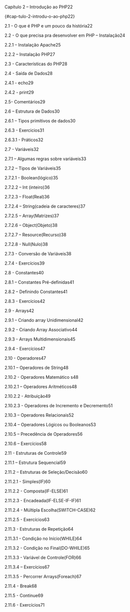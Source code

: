 # 

Capítulo 2 – Introdução ao PHP22

 {#cap-tulo-2-introdu-o-ao-php22}

2.1 - O que é PHP e um pouco da história22

2.2 - O que precisa pra desenvolver em PHP – Instalação24

2.2.1 – Instalação Apache25

2.2.2 – Instalação PHP27

2.3 - Características do PHP28

2.4 - Saída de Dados28

2.4.1 - echo29

2.4.2 - print29

2.5- Comentários29

2.6 – Estrutura de Dados30

2.6.1 – Tipos primitivos de dados30

2.6.3 - Exercicios31

2.6.3.1 - Práticos32

2.7 - Variáveis32

2.7.1 – Algumas regras sobre variáveis33

2.7.2 – Tipos de Variáveis35

2.7.2.1 - Boolean(lógico)35

2.7.2.2 – Int (inteiro)36

2.7.2.3 – Float(Real)36

2.7.2.4 – String(cadeia de caracteres)37

2.7.2.5 – Array(Matrizes)37

2.7.2.6 – Object(Objeto)38

2.7.2.7 – Resource(Recurso)38

2.7.2.8 - Null(Nulo)38

2.7.3 - Conversão de Variáveis38

2.7.4 - Exercícios39

2.8 - Constantes40

2.8.1 – Constantes Pré-definidas41

2.8.2 – Definindo Constantes41

2.8.3 - Exercícios42

2.9 - Arrays42

2.9.1 – Criando array Unidimensional42

2.9.2 - Criando Array Associativo44

2.9.3 - Arrays Multidimensionais45

2.9.4 - Exercícios47

2.10 - Operadores47

2.10.1 – Operadores de String48

2.10.2 - Operadores Matemático s48

2.10.2.1 – Operadores Aritméticos48

2.10.2.2 - Atribuição49

2.10.2.3 - Operadores de Incremento e Decremento51

2.10.3 – Operadores Relacionais52

2.10.4 – Operadores Lógicos ou Booleanos53

2.10.5 – Precedência de Operadores56

2.10.6 – Exercícios58

2.11 - Estruturas de Controle59

2.11.1 – Estrutura Sequencial59

2.11.2 – Estruturas de Seleção/Decisão60

2.11.2.1 - Simples(IF)60

2.11.2.2 - Composta(IF-ELSE)61

2.11.2.3 - Encadeada(IF-ELSE-IF-IF)61

2.11.2.4 - Múltipla Escolha(SWITCH-CASE)62

2.11.2.5 - Exercícios63

2.11.3 - Estruturas de Repetição64

2.11.3.1 - Condição no Início(WHILE)64

2.11.3.2 - Condição no Final(DO-WHILE)65

2.11.3.3 - Variável de Controle(FOR)66

2.11.3.4 – Exercícios67

2.11.3.5 - Percorrer Arrays(Foreach)67

2.11.4 - Break68

2.11.5 - Continue69

2.11.6 - Exercícios71
